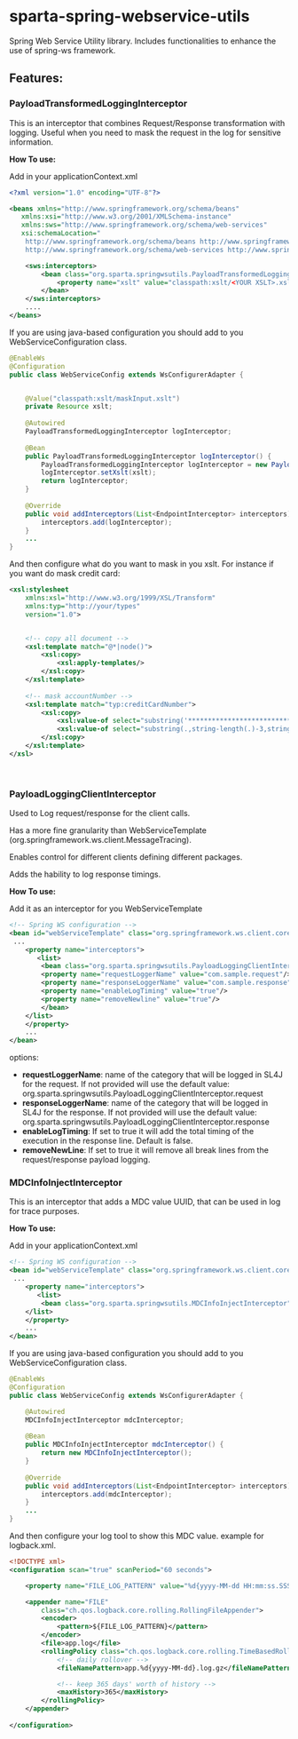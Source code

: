 # sparta-spring-webservice-utils
Spring Web Service Utility library. Includes functionalities to enhance the use of spring-ws framework. 

## Features: 

### PayloadTransformedLoggingInterceptor

 This is an interceptor that combines Request/Response transformation with logging. Useful when you need to mask the request in the log for sensitive information.
	
	
__How To use:__

Add in your applicationContext.xml
	
```xml
<?xml version="1.0" encoding="UTF-8"?>

<beans xmlns="http://www.springframework.org/schema/beans"
   xmlns:xsi="http://www.w3.org/2001/XMLSchema-instance"
   xmlns:sws="http://www.springframework.org/schema/web-services" 
   xsi:schemaLocation="
	http://www.springframework.org/schema/beans http://www.springframework.org/schema/beans/spring-beans-4.1.xsd 
	http://www.springframework.org/schema/web-services http://www.springframework.org/schema/web-services/web-services-2.0.xsd">

	<sws:interceptors>
		<bean class="org.sparta.springwsutils.PayloadTransformedLoggingInterceptor">
			<property name="xslt" value="classpath:xslt/<YOUR XSLT>.xslt"/>
		</bean>
	</sws:interceptors>
	....
</beans>
```

If you are using java-based configuration you should add to you WebServiceConfiguration class.

```Java
@EnableWs
@Configuration
public class WebServiceConfig extends WsConfigurerAdapter {


    @Value("classpath:xslt/maskInput.xslt")
    private Resource xslt;
    
    @Autowired
    PayloadTransformedLoggingInterceptor logInterceptor;
    
    @Bean
    public PayloadTransformedLoggingInterceptor logInterceptor() {
        PayloadTransformedLoggingInterceptor logInterceptor = new PayloadTransformedLoggingInterceptor();
        logInterceptor.setXslt(xslt);
        return logInterceptor;
    }
    
    @Override
    public void addInterceptors(List<EndpointInterceptor> interceptors) {
        interceptors.add(logInterceptor);
    }
    ...
}
```




And then configure what do you want to mask in you xslt. For instance if you want do mask credit card:

```xml
<xsl:stylesheet
    xmlns:xsl="http://www.w3.org/1999/XSL/Transform"
    xmlns:typ="http://your/types"
    version="1.0">


    <!-- copy all document -->
    <xsl:template match="@*|node()">
        <xsl:copy>
            <xsl:apply-templates/>
        </xsl:copy>
    </xsl:template>
    
    <!-- mask accountNumber -->
	<xsl:template match="typ:creditCardNumber">
		<xsl:copy>
			<xsl:value-of select="substring('*****************************************', 1, string-length(.)-4)"/>
			<xsl:value-of select="substring(.,string-length(.)-3,string-length(.)+1)" />
		</xsl:copy>
	</xsl:template>
</xsl>
```
<br/>

### PayloadLoggingClientInterceptor

Used to Log request/response for the client calls.  

Has a more fine granularity than WebServiceTemplate (org.springframework.ws.client.MessageTracing).

Enables control for different clients defining different packages.

Adds the hability to log response timings.


__How To use:__

Add it as an interceptor for you WebServiceTemplate
	
```xml
<!-- Spring WS configuration -->
<bean id="webServiceTemplate" class="org.springframework.ws.client.core.WebServiceTemplate">
 ...
	<property name="interceptors">
       <list>
	    <bean class="org.sparta.springwsutils.PayloadLoggingClientInterceptor">
		<property name="requestLoggerName" value="com.sample.request"/>
		<property name="responseLoggerName" value="com.sample.response"/>
		<property name="enableLogTiming" value="true"/>
		<property name="removeNewline" value="true"/>
	    </bean>
	</list>
	</property>
	...
</bean>

```

options: 

* __requestLoggerName__: name of the category that will be logged in SL4J for the request. If not provided will use the default value: org.sparta.springwsutils.PayloadLoggingClientInterceptor.request
* __responseLoggerName__: name of the category that will be logged in SL4J for the response. If not provided will use the default value: org.sparta.springwsutils.PayloadLoggingClientInterceptor.response
* __enableLogTiming__: If set to true it will add the total timing of the execution in the response line. Default is false.
* __removeNewLine__: If set to true it will remove all break lines from the request/response payload logging. 


### MDCInfoInjectInterceptor ###

 This is an interceptor that adds a MDC value UUID, that can be used in log for trace purposes. 
	
	
__How To use:__

Add in your applicationContext.xml
	
```xml
<!-- Spring WS configuration -->
<bean id="webServiceTemplate" class="org.springframework.ws.client.core.WebServiceTemplate">
 ...
	<property name="interceptors">
       <list>
	    <bean class="org.sparta.springwsutils.MDCInfoInjectInterceptor"/>
	</list>
	</property>
	...
</bean>			
```

If you are using java-based configuration you should add to you WebServiceConfiguration class.

```Java
@EnableWs
@Configuration
public class WebServiceConfig extends WsConfigurerAdapter {

    @Autowired
    MDCInfoInjectInterceptor mdcInterceptor;
    
    @Bean
    public MDCInfoInjectInterceptor mdcInterceptor() {
        return new MDCInfoInjectInterceptor();
    }
    
    @Override
    public void addInterceptors(List<EndpointInterceptor> interceptors) {
        interceptors.add(mdcInterceptor);
    }
    ...
}
```




And then configure your log tool to show this MDC value. example for logback.xml.

```xml
<!DOCTYPE xml>
<configuration scan="true" scanPeriod="60 seconds"> 

	<property name="FILE_LOG_PATTERN" value="%d{yyyy-MM-dd HH:mm:ss.SSS} [%X{UUID}] [%thread] %-5level %logger{36} - %msg%n"/>

	<appender name="FILE"
		class="ch.qos.logback.core.rolling.RollingFileAppender">
		<encoder>
			<pattern>${FILE_LOG_PATTERN}</pattern>
		</encoder>
		<file>app.log</file>
		<rollingPolicy class="ch.qos.logback.core.rolling.TimeBasedRollingPolicy">
			<!-- daily rollover -->
			<fileNamePattern>app.%d{yyyy-MM-dd}.log.gz</fileNamePattern>

			<!-- keep 365 days' worth of history -->
			<maxHistory>365</maxHistory>
		</rollingPolicy>
	</appender>
	    
</configuration>
```
<br/>


